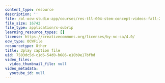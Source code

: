 ```yaml
---
content_type: resource
description: ''
file: /ol-ocw-studio-app/courses/res-tll-004-stem-concept-videos-fall-2013/7583dc5dc1d654d0b686e10b9e17bfbd_jwfeVqhqEB8.vtt
file_size: 16742
file_type: application/x-subrip
learning_resource_types: []
license: https://creativecommons.org/licenses/by-nc-sa/4.0/
ocw_type: OCWFile
resourcetype: Other
title: 3play caption file
uid: 7583dc5d-c1d6-54d0-b686-e10b9e17bfbd
video_files:
  video_thumbnail_file: null
video_metadata:
  youtube_id: null
---
```

